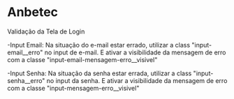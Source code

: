 # Anbetec

Validação da Tela de Login

-Input Email:
Na situação do e-mail estar errado, utilizar a class "input-email__erro" no input de e-mail. E ativar a visibilidade da mensagem de erro com a classe "input-email-mensagem-erro__visivel"

-Input Senha:
Na situação da senha estar errada, utilizar a class "input-senha__erro" no input da senha. E ativar a visibilidade da mensagem de erro com a classe "input-mensagem-erro__visivel"
